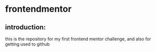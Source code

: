 # frontendmentor

## introduction:

this is the repository for my first frontend mentor challenge, and also for getting used to github

